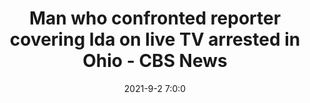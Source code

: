 ---
"title": "Man who confronted reporter covering Ida on live TV arrested in Ohio - CBS News"
"date": "2021-9-2 7:0:0"
"feed_name": "GOOGLENEWS"
"feed_website": "https://news.google.com/search?q=drilling%2Bincident&hl=en-US&gl=US&ceid=US:en"
"feed_rss": "https://news.google.com/rss/search?q=drilling%2Bincident&hl=en-US&gl=US&ceid=US:en"
"link": "https://www.cbsnews.com/news/benjamin-daley-arrested-confronting-shaquille-brewster-hurricane-ida/"
"file": "_posts/2021-9-2-7-0-0_GOOGLENEWS_0a15218cbfdeedc0008c12e4f474b58176970590.md"
"accident": "0"
"drilling": "0"
"dead": "0"
"injured": "0"
---